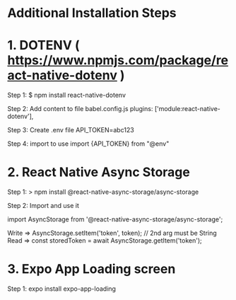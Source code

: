 # Additional Installation Steps

# 1. DOTENV ( https://www.npmjs.com/package/react-native-dotenv )

Step 1: $ npm install react-native-dotenv

Step 2: Add content to file babel.config.js
plugins: ['module:react-native-dotenv'],

Step 3: Create .env file
API_TOKEN=abc123

Step 4: import to use
import {API_TOKEN} from "@env"

# 2. React Native Async Storage

Step 1: > npm install @react-native-async-storage/async-storage

Step 2: Import and use it

import AsyncStorage from '@react-native-async-storage/async-storage';

Write => AsyncStorage.setItem('token', token); // 2nd arg must be String
Read => const storedToken = await AsyncStorage.getItem('token');

# 3. Expo App Loading screen

Step 1: expo install expo-app-loading
